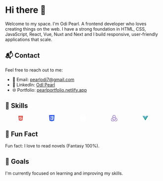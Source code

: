 # Hi there 👋

   Welcome to my space. I'm Odi Pearl. A frontend developer who loves creating things on the web.
   I have a strong foundation in HTML, CSS, JavaScript, React, Vue, Nuxt and Next and I build responsive, user-friendly applications that scale.

## 📬 Contact
Feel free to reach out to me:
- 📧 Email: [pearlodi7@gmail.com](mailto:pearlodi7@gmail.com)
- 💼 LinkedIn: [OdI Pearl](https://www.linkedin.com/in/odipearl/)
- 🌐 Portfolio: [pearlportfolio.netlify.app](https://pearlportfolio.netlify.app/)
  
## 🌟 Skills
<span style="display: flex; justify-content: space-around;">
  <img src="htmls.png" alt="HTML Badge" width="20"/>
  <img src="csss.png" alt="CSS Badge" width="20"/>
  <img src="java-script.png" alt="JavaScript Badge" width="20"/>
  <img src="rredux.png" alt="React Badge" width="20"/>
  <img src="vues.png" alt="Vue Badge" width="20"/>
</span>

##  📓 Fun Fact
Fun fact: I love to read novels (Fantasy 100%).

## 🎯 Goals
I'm currently focused on learning and improving my skills.



